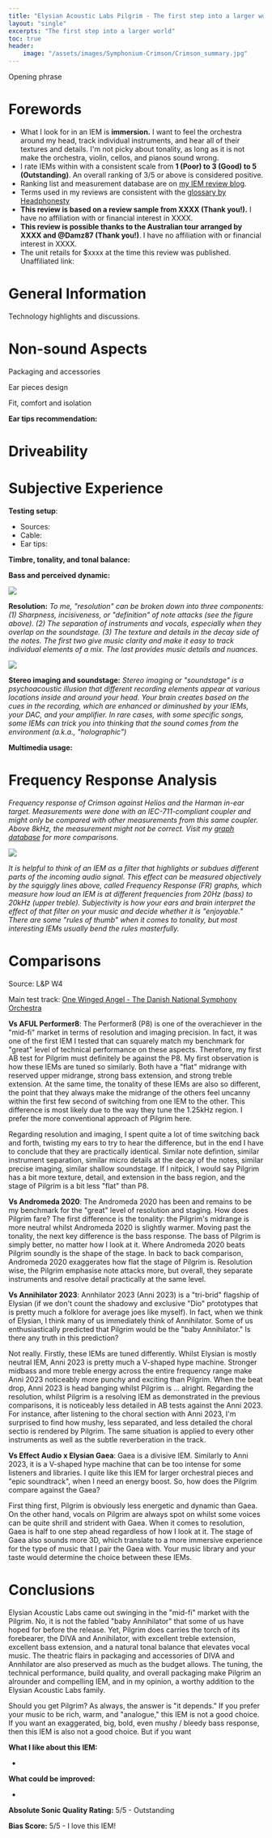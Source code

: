 ```yaml
---
title: "Elysian Acoustic Labs Pilgrim - The first step into a larger world"
layout: "single"
excerpts: "The first step into a larger world"
toc: true
header:
    image: "/assets/images/Symphonium-Crimson/Crimson_summary.jpg"
---
```


Opening phrase

Forewords
===

- What I look for in an IEM is **immersion.** I want to feel the orchestra around my head, track individual instruments, and hear all of their textures and details. I'm not picky about tonality, as long as it is not make the orchestra, violin, cellos, and pianos sound wrong.
- I rate IEMs within with a consistent scale from **1 (Poor) to 3 (Good) to 5 (Outstanding)**. An overall ranking of 3/5 or above is considered positive. 
- Ranking list and measurement database are on [my IEM review blog](https://iegems.nk-tran.com/).
- Terms used in my reviews are consistent with the [glossary by Headphonesty](https://www.headphonesty.com/sound-description-glossary)
- **This review is based on a review sample from XXXX (Thank you!).** I have no affiliation with or financial interest in XXXX. 
- **This review is possible thanks to the Australian tour arranged by XXXX and @Damz87 (Thank you!)**. I have no affiliation with or financial interest in XXXX. 
- The unit retails for $xxxx at the time this review was published. Unaffiliated link: 

General Information
===

Technology highlights and discussions.

Non-sound Aspects
===

Packaging and accessories

Ear pieces design 

Fit, comfort and isolation

**Ear tips recommendation:** 

Driveability
===



Subjective Experience
===

**Testing setup**: 
- Sources: 
- Cable: 
- Ear tips: 

**Timbre, tonality, and tonal balance:**

**Bass and perceived dynamic:**



![](/assets/images/resolution.jpg)

**Resolution:** *To me, "resolution" can be broken down into three components: (1) Sharpness, incisiveness, or "definition" of note attacks (see the figure above). (2) The separation of instruments and vocals, especially when they overlap on the soundstage. (3) The texture and details in the decay side of the notes. The first two give music clarity and make it easy to track individual elements of a mix. The last provides music details and nuances.*


![](/assets/images/soundstage.png)

**Stereo imaging and soundstage:** *Stereo imaging or "soundstage" is a psychoacoustic illusion that different recording elements appear at various locations inside and around your head. Your brain creates based on the cues in the recording, which are enhanced or diminushed by your IEMs, your DAC, and your amplifier. In rare cases, with some specific songs, some IEMs can trick you into thinking that the sound comes from the environment (a.k.a., "holographic")*

**Multimedia usage:**



Frequency Response Analysis
===

*Frequency response of Crimson against Helios and the Harman in-ear target. Measurements were done with an IEC-711-compliant coupler and might only be compared with other measurements from this same coupler. Above 8kHz, the measurement might not be correct. Visit my [graph database](https://nk-tran.com/iegems-graphtool/) for more comparisons.*

![](/assets/images/Symphonium-Crimson/Crimson_Graph_Harman.png)

*It is helpful to think of an IEM as a filter that highlights or subdues different parts of the incoming audio signal. This effect can be measured objectively by the squiggly lines above, called Frequency Response (FR) graphs, which measure how loud an IEM is at different frequencies from 20Hz (bass) to 20kHz (upper treble). Subjectivity is how your ears and brain interpret the effect of that filter on your music and decide whether it is "enjoyable." There are some "rules of thumb" when it comes to tonality, but most interesting IEMs usually bend the rules masterfully.*


Comparisons
===

Source: L&P W4

Main test track: [One Winged Angel - The Danish National Symphony Orchestra](https://youtu.be/yAV1Lfkzrn8?si=XUebifO9lOP-3All)

**Vs AFUL Performer8**: The Performer8 (P8) is one of the overachiever in the "mid-fi" market in terms of resolution and imaging precision. In fact, it was one of the first IEM I tested that can squarely match my benchmark for "great" level of technical performance on these aspects. Therefore, my first AB test for Pilgrim must definitely be against the P8. My first observation is how these IEMs are tuned so similarly. Both have a "flat" midrange with reserved upper midrange, strong bass extension, and strong treble extension. At the same time, the tonality of these IEMs are also so different, the point that they always make the midrange of the others feel uncanny within the first few second of switching from one IEM to the other. This difference is most likely due to the way they tune the 1.25kHz region. I prefer the more conventional approach of Pilgrim here. 

Regarding resolution and imaging, I spent quite a lot of time switching back and forth, twisting my ears to try to hear the difference, but in the end I have to conclude that they are practically identical. Similar note defintion, similar instrument separation, similar micro details at the decay of the notes, similar precise imaging, similar shallow soundstage. If I nitpick, I would say Pilgrim has a bit more texture, detail, and extension in the bass region, and the stage of Pilgrim is a bit less "flat" than P8. 

**Vs Andromeda 2020**: The Andromeda 2020 has been and remains to be my benchmark for the "great" level of resolution and staging. How does Pilgrim fare? The first difference is the tonality: the Pilgrim's midrange is more neutral whilst Andromeda 2020 is slightly warmer. Moving past the tonality, the next key difference is the bass response. The bass of Pilgrim is simply better, no matter how I look at it. Where Andromeda 2020 beats Pilgrim soundly is the shape of the stage. In back to back comparison, Andromeda 2020 exaggerates how flat the stage of Pilgrim is. Resolution wise, the Pilgrim emphasise note attacks more, but overall, they separate instruments and resolve detail practically at the same level. 

**Vs Annihilator 2023**: Annhilator 2023 (Anni 2023) is a "tri-brid" flagship of Elysian (if we don't count the shadowy and exclusive "Dio" prototypes that is pretty much a folklore for average joes like myself). In fact, when we think of Elysian, I think many of us immediately think of Annihilator. Some of us enthusiastically predicted that Pilgrim would be the "baby Annihilator." Is there any truth in this prediction?

Not really. Firstly, these IEMs are tuned differently. Whilst Elysian is mostly neutral IEM, Anni 2023 is pretty much a V-shaped hype machine. Stronger midbass and more treble energy across the entire frequency range make Anni 2023 noticeably more punchy and exciting than Pilgrim. When the beat drop, Anni 2023 is head banging whilst Pilgrim is ... alright. Regarding the resolution, whilst Pilgrim is a resolving IEM as demonstrated in the previous comparisons, it is noticeably less detailed in AB tests against the Anni 2023. For instance, after listening to the choral section with Anni 2023, I'm surprised to find how mushy, less separated, and less detailed the choral sectio is rendered by Pilgrim. The same situation is applied to every other instruments as well as the subtle reverberation in the track. 

**Vs Effect Audio x Elysian Gaea**: Gaea is a divisive IEM. Similarly to Anni 2023, it is a V-shaped hype machine that can be too intense for some listeners and libraries. I quite like this IEM for larger orchestral pieces and "epic soundtrack", when I need an energy boost. So, how does the Pilgrim compare against the Gaea?

First thing first, Pilgrim is obviously less energetic and dynamic than Gaea. On the other hand, vocals on Pilgrim are always spot on whilst some voices can be quite shrill and strident with Gaea. When it comes to resolution, Gaea is half to one step ahead regardless of how I look at it. The stage of Gaea also sounds more 3D, which translate to a more immersive experience for the type of music that I pair the Gaea with. Your music library and your taste would determine the choice between these IEMs. 

Conclusions
===

Elysian Acoustic Labs came out swinging in the "mid-fi" market with the Pilgrim. No, it is not the fabled "baby Annihilator" that some of us have hoped for before the release. Yet, Pilgrim does carries the torch of its forebearer, the DIVA and Annihilator, with excellent treble extension, excellent bass extension, and a natural tonal balance that elevates vocal music. The theatric flairs in packaging and accessories of DIVA and Annhilator are also preserved as much as the budget allows. The tuning, the technical performance, build quality, and overall packaging make Pilgrim an alrounder and compelling IEM, and in my opinion, a worthy addition to the Elysian Acoustic Labs family. 

Should you get Pilgrim? As always, the answer is "it depends." If you prefer your music to be rich, warm, and "analogue," this IEM is not a good choice. If you want an exaggerated, big, bold, even mushy / bleedy bass response, then this IEM is also not a good choice. But if you want 

**What I like about this IEM:**

- 

**What could be improved:**

- 

**Absolute Sonic Quality Rating:** 5/5 - Outstanding

**Bias Score:** 5/5 - I love this IEM!
